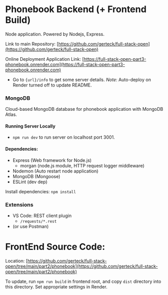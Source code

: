 # Phonebook Backend (+ Frontend Build)
Node application. Powered by Nodejs, Express.

Link to main Repository: [https://github.com/gerteck/full-stack-open](https://github.com/gerteck/full-stack-open)

Online Deployment Application Link: [https://full-stack-open-part3-phonebook.onrender.com](https://full-stack-open-part3-phonebook.onrender.com)

* Go to `{url}/info` to get some server details.
*Note*: Auto-deploy on Render turned off to update README.

### MongoDB

Cloud-based MongoDB database for phonebook application with MongoDB Atlas.

#### Running Server Locally

* `npm run dev` to run server on localhost port 3001.

#### Dependencies:
* Express (Web framework for Node.js)
  * morgan (node.js module, HTTP request logger middleware)
* Nodemon (Auto restart node application)
* MongoDB (Mongoose)
* ESLint (dev dep)

Install dependencies: `npm install`

### Extensions
* VS Code: REST client plugin
  * `/requests/*.rest`
* (or use Postman)


# FrontEnd Source Code:

Location: [https://github.com/gerteck/full-stack-open/tree/main/part2/phonebook](https://github.com/gerteck/full-stack-open/tree/main/part2/phonebook)

To update, run `npm run build` in frontend root, and copy `dist` directory into this directory. Set appropriate settings in Render. 
